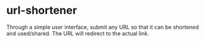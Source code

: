 # url-shortener
Through a simple user interface, submit any URL so that it can be shortened and used/shared. The URL will redirect to the actual link.
